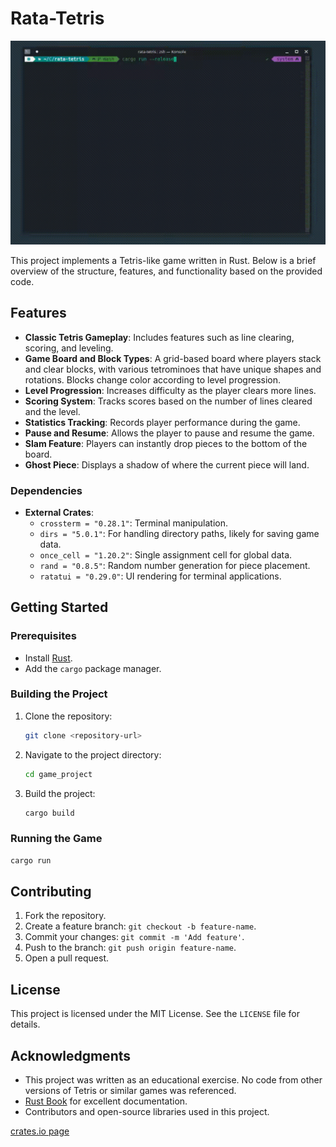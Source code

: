 # Rata-Tetris

![demo animation](images/demo_image.gif)

This project implements a Tetris-like game written in Rust. Below is a brief overview of the structure, features, and functionality based on the provided code.

## Features

- **Classic Tetris Gameplay**: Includes features such as line clearing, scoring, and leveling.
- **Game Board and Block Types**: A grid-based board where players stack and clear blocks, with various tetrominoes that have unique shapes and rotations. Blocks change color according to level progression.
- **Level Progression**: Increases difficulty as the player clears more lines.
- **Scoring System**: Tracks scores based on the number of lines cleared and the level.
- **Statistics Tracking**: Records player performance during the game.
- **Pause and Resume**: Allows the player to pause and resume the game.
- **Slam Feature**: Players can instantly drop pieces to the bottom of the board.
- **Ghost Piece**: Displays a shadow of where the current piece will land.

### Dependencies

- **External Crates**:
  - `crossterm = "0.28.1"`: Terminal manipulation.
  - `dirs = "5.0.1"`: For handling directory paths, likely for saving game data.
  - `once_cell = "1.20.2"`: Single assignment cell for global data.
  - `rand = "0.8.5"`: Random number generation for piece placement.
  - `ratatui = "0.29.0"`: UI rendering for terminal applications.

## Getting Started

### Prerequisites

- Install [Rust](https://www.rust-lang.org/).
- Add the `cargo` package manager.

### Building the Project

1. Clone the repository:
   ```sh
   git clone <repository-url>
   ```
2. Navigate to the project directory:
   ```sh
   cd game_project
   ```
3. Build the project:
   ```sh
   cargo build
   ```

### Running the Game

```sh
cargo run
```

## Contributing

1. Fork the repository.
2. Create a feature branch: `git checkout -b feature-name`.
3. Commit your changes: `git commit -m 'Add feature'`.
4. Push to the branch: `git push origin feature-name`.
5. Open a pull request.

## License

This project is licensed under the MIT License. See the `LICENSE` file for details.

## Acknowledgments

- This project was written as an educational exercise. No code from other versions of Tetris or similar games was referenced.
- [Rust Book](https://doc.rust-lang.org/book/) for excellent documentation.
- Contributors and open-source libraries used in this project.

[crates.io page](https://crates.io/crates/rata-tetris)
